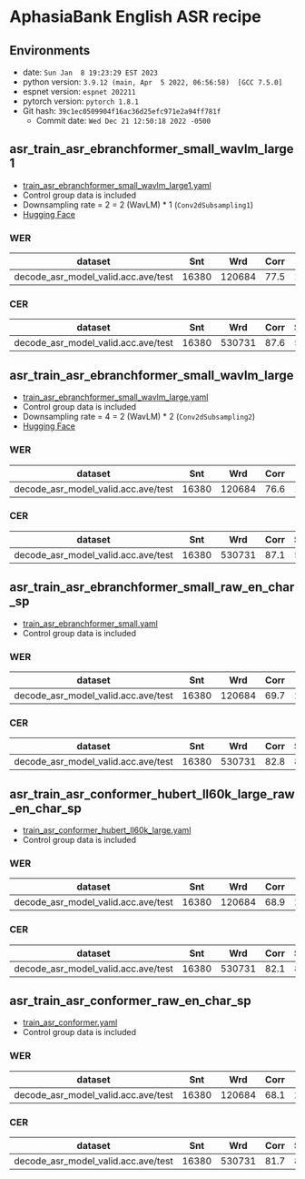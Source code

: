 # AphasiaBank English ASR recipe

## Environments

- date: `Sun Jan  8 19:23:29 EST 2023`
- python version: `3.9.12 (main, Apr  5 2022, 06:56:58)  [GCC 7.5.0]`
- espnet version: `espnet 202211`
- pytorch version: `pytorch 1.8.1`
- Git hash: `39c1ec0509904f16ac36d25efc971e2a94ff781f`
    - Commit date: `Wed Dec 21 12:50:18 2022 -0500`

## asr_train_asr_ebranchformer_small_wavlm_large1

- [train_asr_ebranchformer_small_wavlm_large1.yaml](conf/tuning/train_asr_ebranchformer_small_wavlm_large1.yaml)
- Control group data is included
- Downsampling rate = 2 = 2 (WavLM) * 1 (`Conv2dSubsampling1`)
- [Hugging Face](https://huggingface.co/espnet/jiyang_tang_aphsiabank_english_asr_ebranchformer_small_wavlm_large1)

### WER

| dataset                             | Snt   | Wrd    | Corr | Sub  | Del | Ins | Err  | S.Err |
|-------------------------------------|-------|--------|------|------|-----|-----|------|-------|
| decode_asr_model_valid.acc.ave/test | 16380 | 120684 | 77.5 | 16.4 | 6.1 | 4.2 | 26.7 | 70.8  |

### CER

| dataset                             | Snt   | Wrd    | Corr | Sub | Del | Ins | Err  | S.Err |
|-------------------------------------|-------|--------|------|-----|-----|-----|------|-------|
| decode_asr_model_valid.acc.ave/test | 16380 | 530731 | 87.6 | 5.4 | 6.9 | 4.7 | 17.0 | 70.8  |

## asr_train_asr_ebranchformer_small_wavlm_large

- [train_asr_ebranchformer_small_wavlm_large.yaml](conf/tuning/train_asr_ebranchformer_small_wavlm_large.yaml)
- Control group data is included
- Downsampling rate = 4 = 2 (WavLM) * 2 (`Conv2dSubsampling2`)
- [Hugging Face](https://huggingface.co/espnet/jiyang_tang_aphsiabank_english_asr_ebranchformer_small_wavlm_large)

### WER

| dataset                             | Snt   | Wrd    | Corr | Sub  | Del | Ins | Err  | S.Err |
|-------------------------------------|-------|--------|------|------|-----|-----|------|-------|
| decode_asr_model_valid.acc.ave/test | 16380 | 120684 | 76.6 | 16.7 | 6.7 | 3.8 | 27.1 | 72.4  |

### CER

| dataset                             | Snt   | Wrd    | Corr | Sub | Del | Ins | Err  | S.Err |
|-------------------------------------|-------|--------|------|-----|-----|-----|------|-------|
| decode_asr_model_valid.acc.ave/test | 16380 | 530731 | 87.1 | 5.3 | 7.6 | 4.9 | 17.7 | 72.4  |

## asr_train_asr_ebranchformer_small_raw_en_char_sp

- [train_asr_ebranchformer_small.yaml](conf/tuning/train_asr_ebranchformer_small.yaml)
- Control group data is included

### WER

| dataset                             | Snt   | Wrd    | Corr | Sub  | Del | Ins | Err  | S.Err |
|-------------------------------------|-------|--------|------|------|-----|-----|------|-------|
| decode_asr_model_valid.acc.ave/test | 16380 | 120684 | 69.7 | 22.7 | 7.6 | 4.5 | 34.9 | 77.5  |

### CER

| dataset                             | Snt   | Wrd    | Corr | Sub | Del | Ins | Err  | S.Err |
|-------------------------------------|-------|--------|------|-----|-----|-----|------|-------|
| decode_asr_model_valid.acc.ave/test | 16380 | 530731 | 82.8 | 8.0 | 9.2 | 5.1 | 22.3 | 77.5  |

## asr_train_asr_conformer_hubert_ll60k_large_raw_en_char_sp

- [train_asr_conformer_hubert_ll60k_large.yaml](conf/tuning/train_asr_conformer_hubert_ll60k_large.yaml)
- Control group data is included

### WER

| dataset                             | Snt   | Wrd    | Corr | Sub  | Del | Ins | Err  | S.Err |
|-------------------------------------|-------|--------|------|------|-----|-----|------|-------|
| decode_asr_model_valid.acc.ave/test | 16380 | 120684 | 68.9 | 22.8 | 8.3 | 4.4 | 35.5 | 81.5  |

### CER

| dataset                             | Snt   | Wrd    | Corr | Sub | Del | Ins | Err  | S.Err |
|-------------------------------------|-------|--------|------|-----|-----|-----|------|-------|
| decode_asr_model_valid.acc.ave/test | 16380 | 530731 | 82.1 | 8.0 | 9.9 | 5.3 | 23.3 | 81.5  |

## asr_train_asr_conformer_raw_en_char_sp

- [train_asr_conformer.yaml](conf/tuning/train_asr_conformer.yaml)
- Control group data is included

### WER

| dataset                             | Snt   | Wrd    | Corr | Sub  | Del | Ins | Err  | S.Err |
|-------------------------------------|-------|--------|------|------|-----|-----|------|-------|
| decode_asr_model_valid.acc.ave/test | 16380 | 120684 | 68.1 | 23.6 | 8.3 | 4.5 | 36.4 | 79.9  |

### CER

| dataset                             | Snt   | Wrd    | Corr | Sub | Del | Ins | Err  | S.Err |
|-------------------------------------|-------|--------|------|-----|-----|-----|------|-------|
| decode_asr_model_valid.acc.ave/test | 16380 | 530731 | 81.7 | 8.4 | 9.9 | 5.2 | 23.5 | 79.9  |
